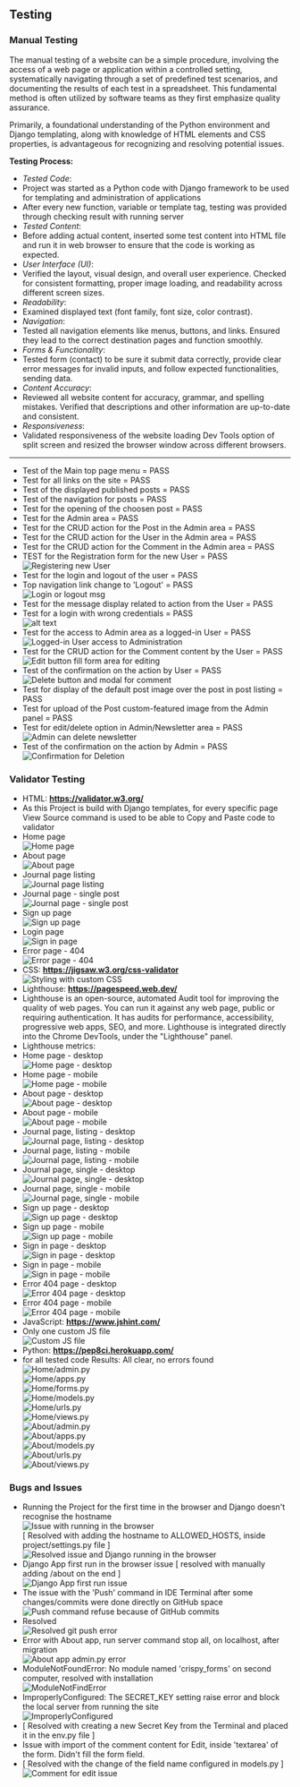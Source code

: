 ## Testing

### Manual Testing

The manual testing of a website can be a simple procedure, involving the access of a web page or application within a controlled setting, 
systematically navigating through a set of predefined test scenarios, and documenting the results of each test in a spreadsheet. 
This fundamental method is often utilized by software teams as they first emphasize quality assurance.  

Primarily, a foundational understanding of the Python environment and Django templating, along with knowledge of HTML elements and CSS properties, is advantageous for recognizing and resolving potential issues.

**Testing Process:**  
- *Tested Code*:  
- Project was started as a Python code with Django framework to be used for templating and administration of applications  
- After every new function, variable or template tag, testing was provided through checking result with running server
- *Tested Content*: 
- Before adding actual content, inserted some test content into HTML file and run it in web browser to ensure that the code is working as expected.
- *User Interface (UI)*: 
- Verified the layout, visual design, and overall user experience. Checked for consistent formatting, proper image loading, and readability across different screen sizes.
- *Readability*: 
- Examined displayed text (font family, font size, color contrast).
- *Navigation*: 
- Tested all navigation elements like menus, buttons, and links. Ensured they lead to the correct destination pages and function smoothly.
- *Forms & Functionality*: 
- Tested form (contact) to be sure it submit data correctly, provide clear error messages for invalid inputs, and follow expected functionalities, sending data.
- *Content Accuracy*: 
- Reviewed all website content for accuracy, grammar, and spelling mistakes. Verified that descriptions and other information are up-to-date and consistent.
- *Responsiveness*: 
- Validated responsiveness of the website loading Dev Tools option of split screen and resized the browser window across different browsers.
---
- Test of the Main top page menu = PASS  
- Test for all links on the site = PASS  
- Test of the displayed published posts = PASS  
- Test of the navigation for posts = PASS  
- Test for the opening of the choosen post = PASS  
- Test for the Admin area = PASS  
- Test for the CRUD action for the Post in the Admin area = PASS  
- Test for the CRUD action for the User in the Admin area = PASS  
- Test for the CRUD action for the Comment in the Admin area = PASS  
- TEST for the Registration form for the new User = PASS  
![Registering new User](readme_assets/image46.png)  
- Test for the login and logout of the user = PASS  
- Top navigation link change to 'Logout' = PASS  
![Login or logout msg](readme_assets/image53.png)  
- Test for the message display related to action from the User = PASS  
- Test for a login with wrong credentials = PASS  
![alt text](readme_assets/image52.png)  
- Test for the access to Admin area as a logged-in User = PASS  
![Logged-in User access to Administration](readme_assets/image43.png)  
- Test for the CRUD action for the Comment content by the User = PASS  
![Edit button fill form area for editing](readme_assets/image55.png)  
- Test of the confirmation on the action by User = PASS  
![Delete button and modal for comment](readme_assets/image44.png)  
- Test for display of the default post image over the post in post listing = PASS  
- Test for upload of the Post custom-featured image from the Admin panel = PASS  
- Test for edit/delete option in Admin/Newsletter area = PASS  
![Admin can delete newsletter](readme_assets/image48.png)  
- Test of the confirmation on the action by Admin = PASS  
![Confirmation for Deletion](readme_assets/image49.png)  

### Validator Testing

- HTML: **https://validator.w3.org/**  
- As this Project is build with Django templates, for every specific page View Source command is used to be able to Copy and Paste code to validator  
- Home page  
![Home page](readme_assets/image57.png)  
- About page  
![About page](readme_assets/image58.png)  
- Journal page listing  
![Journal page listing](readme_assets/image59.png)  
- Journal page - single post  
![Journal page - single post](readme_assets/image62.png)  
- Sign up page  
![Sign up page](readme_assets/image60.png)  
- Login page  
![Sign in page](readme_assets/image61.png)  
- Error page - 404  
![Error page - 404](readme_assets/image63.png)  
- CSS: **https://jigsaw.w3.org/css-validator**  
![Styling with custom CSS](readme_assets/image64.png)  
- Lighthouse: **https://pagespeed.web.dev/**  
- Lighthouse is an open-source, automated Audit tool for improving the quality of web pages. You can run it against any web page, public or requiring authentication. It has audits for performance, accessibility, progressive web apps, SEO, and more. Lighthouse is integrated directly into the Chrome DevTools, under the "Lighthouse" panel.  
- Lighthouse metrics:  
- Home page - desktop  
![Home page - desktop](readme_assets/image67.png)  
- Home page - mobile  
![Home page - mobile](readme_assets/image68.png)  
- About page - desktop  
![About page - desktop](readme_assets/image65.png)  
- About page - mobile  
![About page - mobile](readme_assets/image66.png)  
- Journal page, listing - desktop  
![Journal page, listing - desktop](readme_assets/image70.png)  
- Journal page, listing - mobile  
![Journal page, listing - mobile](readme_assets/image69.png)  
- Journal page, single - desktop  
![Journal page, single - desktop](readme_assets/image71.png)  
- Journal page, single - mobile  
![Journal page, single - mobile](readme_assets/image72.png)  
- Sign up page - desktop  
![Sign up page - desktop](readme_assets/image73.png)  
- Sign up page - mobile  
![Sign up page - mobile](readme_assets/image74.png)  
- Sign in page - desktop  
![Sign in page - desktop](readme_assets/image75.png)  
- Sign in page - mobile  
![Sign in page - mobile](readme_assets/image76.png)  
- Error 404 page - desktop  
![Error 404 page - desktop](readme_assets/image77.png)  
- Error 404 page - mobile  
![Error 404 page - mobile](readme_assets/image78.png)  
- JavaScript: **https://www.jshint.com/**  
- Only one custom JS file  
![Custom JS file](readme_assets/image79.png)  
- Python: **https://pep8ci.herokuapp.com/**  
- for all tested code Results: All clear, no errors found  
![Home/admin.py](readme_assets/image85.png)  
![Home/apps.py](readme_assets/image86.png)  
![Home/forms.py](readme_assets/image87.png)  
![Home/models.py](readme_assets/image88.png)  
![Home/urls.py](readme_assets/image89.png)  
![Home/views.py](readme_assets/image90.png)  
![About/admin.py](readme_assets/image80.png)  
![About/apps.py](readme_assets/image81.png)  
![About/models.py](readme_assets/image82.png)  
![About/urls.py](readme_assets/image83.png)  
![About/views.py](readme_assets/image84.png)  

### Bugs and Issues

- Running the Project for the first time in the browser and Django doesn't recognise the hostname  
![Issue with running in the browser](readme_assets/issue-image01.png)  
[ Resolved with adding the hostname to ALLOWED_HOSTS, inside project/settings.py file ]  
![Resolved issue and Django running in the browser](readme_assets/issue-image02.png)  
- Django App first run in the browser issue [ resolved with manually adding /about on the end ]  
![Django App first run issue](readme_assets/image07.png)  
- The issue with the 'Push' command in IDE Terminal after some changes/commits were done directly on GitHub space  
![Push command refuse because of GitHub commits](readme_assets/issue-image04.png)  
- Resolved  
![Resolved git push error](readme_assets/issue-image05.png)  
- Error with About app, run server command stop all, on localhost, after migration  
![About app admin.py error](readme_assets/issue-image06.png)  
- ModuleNotFoundError: No module named 'crispy_forms' on second computer, resolved with installation  
![ModuleNotFindError](readme_assets/issue-image07.png)  
- ImproperlyConfigured: The SECRET_KEY setting raise error and block the local server from running the site  
![ImproperlyConfigured](readme_assets/issue-image08.png)  
- [ Resolved with creating a new Secret Key from the Terminal and placed it in the env.py file ]  
- Issue with import of the comment content for Edit, inside 'textarea' of the form. Didn't fill the form field.  
- [ Resolved with the change of the field name configured in models.py ]  
![Comment for edit issue](readme_assets/issue-image09.png)  
